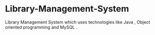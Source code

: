 # Library-Management-System
Library Management System which uses technologies like Java , Object oriented programming and MySQL .
